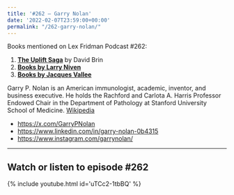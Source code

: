 ```yaml
---
title: '#262 – Garry Nolan'
date: '2022-02-07T23:59:00+00:00'
permalink: "/262-garry-nolan/"
---
```


Books mentioned on Lex Fridman Podcast #262:

1. <b><a href="https://amzn.to/3Dmnbh8" target="_blank" rel="sponsored noopener noreferrer">The Uplift Saga</a></b> by David Brin
2. <b><a href="https://amzn.to/44uXTt9" target="_blank" rel="sponsored noopener noreferrer">Books by Larry Niven</a></b>
3. <b><a href="https://amzn.to/46YSR9O" target="_blank" rel="sponsored noopener noreferrer">Books by Jacques Vallee</a></b>

<!--more-->

Garry P. Nolan is an American immunologist, academic, inventor, and business executive. He holds the Rachford and Carlota A. Harris Professor Endowed Chair in the Department of Pathology at Stanford University School of Medicine. <a href="https://en.wikipedia.org/wiki/Garry_Nolan" target="_blank">Wikipedia</a>

- <a href="https://x.com/GarryPNolan" target="_blank">https://x.com/GarryPNolan</a>
- <a href="https://www.linkedin.com/in/garry-nolan-0b4315" target="_blank">https://www.linkedin.com/in/garry-nolan-0b4315</a>
- <a href="https://www.instagram.com/garrynolan/" target="_blank">https://www.instagram.com/garrynolan/</a>

- - - - - -

## Watch or listen to episode #262

{% include youtube.html id='uTCc2-1tbBQ' %}